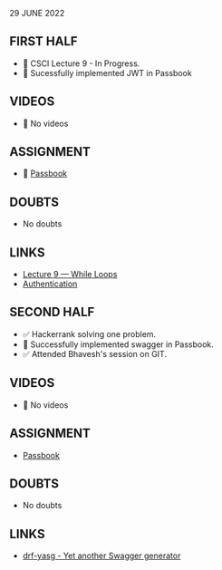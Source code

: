 29 JUNE 2022

## FIRST HALF

- 🚧 CSCI Lecture 9 - In Progress. 
- 🚧 Sucessfully implemented JWT in Passbook

## VIDEOS

- 🚫 No videos

## ASSIGNMENT

- 🚧 [Passbook](https://github.com/sp18-interns/django-passbook/tree/PPG-003)

## DOUBTS

- No doubts

## LINKS

- [Lecture 9 — While Loops](https://www.cs.rpi.edu/~sibel/csci1100/fall2017/lecture_notes/lec09_loops1_while.html)
- [Authentication](https://www.django-rest-framework.org/api-guide/authentication/#tokenauthentication)

## SECOND HALF

- ✅ Hackerrank solving one problem.
- 🚧 Successfully implemented swagger in Passbook.
- ✅ Attended Bhavesh's session on GIT.
 
## VIDEOS

- 🚫 No videos

## ASSIGNMENT

- [Passbook](https://github.com/sp18-interns/django-passbook/tree/PPG-003)

## DOUBTS

- No doubts

## LINKS

- [drf-yasg - Yet another Swagger generator](https://drf-yasg.readthedocs.io/en/stable/readme.html)
